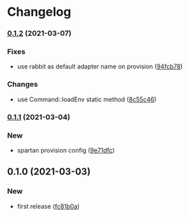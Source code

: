 # Changelog
### [0.1.2](https://github.com/spartan/queue/compare/v0.1.1...v0.1.2) (2021-03-07)


### Fixes

* use rabbit as default adapter name on provision ([94fcb78](https://github.com/spartan/queue/commit/94fcb78784fa44435cd305cee11a4323a5cf125e))


### Changes

* use Command::loadEnv static method ([8c55c46](https://github.com/spartan/queue/commit/8c55c461a85827d66b299771aad08b322154cf1d))

### [0.1.1](https://github.com/spartan/queue/compare/v0.1.0...v0.1.1) (2021-03-04)


### New

* spartan provision config ([9e71dfc](https://github.com/spartan/queue/commit/9e71dfc11d056c17ba9958edb967321e73058c3c))

## 0.1.0 (2021-03-03)


### New

* first release ([fc81b0a](https://github.com/spartan/queue/commit/fc81b0a3876c05c36ac6098451f30459f009afed))
